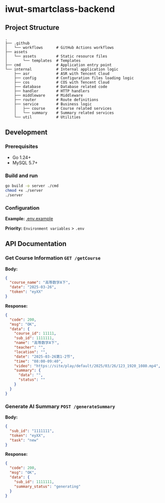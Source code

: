 # iwut-smartclass-backend

## Project Structure

```
.
├── .github
│   └── workflows      # GitHub Actions workflows
├── assets
│   └── assets         # Static resource files
│       └── templates  # Templates
├── cmd                # Application entry point
└── internal           # Internal application logic
    ├── asr            # ASR with Tencent Cloud
    ├── config         # Configuration files loading logic
    ├── cos            # COS with Tencent Cloud
    ├── database       # Database related code
    ├── handler        # HTTP handlers
    ├── middleware     # Middleware
    ├── router         # Route definitions
    ├── service        # Business logic
    │   ├── course     # Course related services
    │   └── summary    # Summary related services
    └── util           # Utilities
```

## Development

### Prerequisites

- Go 1.24+
- MySQL 5.7+

### Build and run

```bash
go build -o server ./cmd
chmod +x ./server
./server
```

### Configuration

**Example:** [.env.example](.env.example)

**Priority:** `Environment variables` > `.env`

## API Documentation

### Get Course Information `GET /getCourse`

**Body:**

```json
{
  "course_name": "高等数学A下",
  "date": "2025-03-26",
  "token": "eyXX"
}
```

**Response:**

```json
{
  "code": 200,
  "msg": "OK",
  "data": {
    "course_id": 11111,
    "sub_id": 1111111,
    "name": "高等数学A下",
    "teacher": "",
    "location": "",
    "date": "2025-03-26第1-2节",
    "time": "08:00-09:40",
    "video": "https://site/play/default/2025/03/26/123_1920_1080.mp4",
    "summary": {
      "data": "",
      "status": ""
    }
  }
}
```

### Generate AI Summary `POST /generateSummary`

**Body:**

```json
{
  "sub_id": "1111111",
  "token": "eyXX",
  "task": "new"
}
```

**Response:**

```json
{
  "code": 200,
  "msg": "OK",
  "data": {
    "sub_id": 1111111,
    "summary_status": "generating"
  }
}
```
